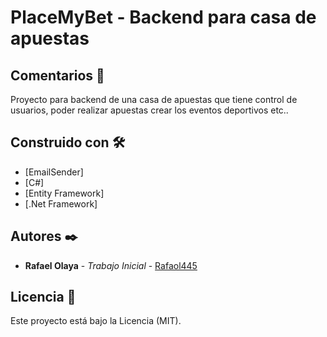 # PlaceMyBet - Backend para casa de apuestas


## Comentarios 📖
Proyecto para backend de una casa de apuestas que tiene control de usuarios,
poder realizar apuestas crear los eventos deportivos etc..

## Construido con 🛠️

* [EmailSender]
* [C#]
* [Entity Framework]
* [.Net Framework]

## Autores ✒️

* **Rafael Olaya** - *Trabajo Inicial* - [Rafaol445](https://github.com/rafaol445/2PSP.git)

## Licencia 📄

Este proyecto está bajo la Licencia (MIT).
